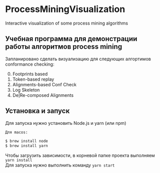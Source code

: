 # ProcessMiningVisualization
Interactive visualization of some process mining algorithms

## Учебная программа для демонстрации работы алгоритмов process mining

Запланировано сделать визуализацию для следующих алгортимов conformance checking:

0. Footprints based
1. Token-based replay
2. Alignments-based Conf Check
3. Log Skeleton
4. De|Re-composed Alignments

## Установка и запуск

Для запуска нужно установить Node.js и yarn (или npm)

```bash
Для macos:

$ brew install node
$ brew install yarn
```
Чтобы загрузить зависимости, в корневой папке проекта выполняем ```yarn install```  
Для запуска нужно выполнить команду ```yarn start```
